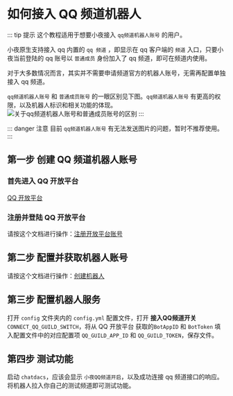 # 如何接入 QQ 频道机器人 <Badge text="注意" type="error"/>

::: tip 提示
这个教程适用于想要小夜接入 `qq频道机器人账号` 的用户。

小夜原生支持接入 qq 内置的 `qq 频道` ，即显示在 qq 客户端的 `频道` 入口，只要小夜当前登陆的 qq 账号以 `普通成员` 身份加入了 qq 频道，即可在频道内使用。

对于大多数情况而言，其实并不需要申请频道官方的机器人账号，无需再配置单独接入 qq 频道。

`qq频道机器人账号` 和 `普通成员账号` 的一眼区别见下图。`qq频道机器人账号` 有更高的权限，以及机器人标识和相关功能的体现。
<img :src="$withBase('/about_guild_bot_and_guild_user.jpg')" alt="关于qq频道机器人账号和普通成员账号的区别">
:::

::: danger 注意
目前 `qq频道机器人账号` 有无法发送图片的问题，暂时不推荐使用。
:::

## 第一步 创建 QQ 频道机器人账号

### 首先进入 QQ 开放平台

[QQ 开放平台](https://q.qq.com/)

### 注册并登陆 QQ 开放平台

请按这个文档进行操作：[注册开放平台账号](https://q.qq.com/wiki/#%E6%B3%A8%E5%86%8C%E5%BC%80%E6%94%BE%E5%B9%B3%E5%8F%B0%E8%B4%A6%E5%8F%B7)

## 第二步 配置并获取机器人账号

请按这个文档进行操作：[创建机器人](https://q.qq.com/wiki/#_3-1-%E5%88%9B%E5%BB%BA%E6%9C%BA%E5%99%A8%E4%BA%BA)

## 第三步 配置机器人服务

打开 `config` 文件夹内的 `config.yml` 配置文件，打开 **接入QQ频道开关** `CONNECT_QQ_GUILD_SWITCH`，将从 QQ 开放平台 获取的`BotAppID` 和 `BotToken` 填入配置文件中的对应配置项 `QQ_GUILD_APP_ID` 和 `QQ_GUILD_TOKEN`，保存文件。

## 第四步 测试功能

启动 `chatdacs`，应该会显示 `小夜QQ频道开启`，以及成功连接 qq 频道接口的响应。将机器人拉入你自己的测试频道即可测试功能。
